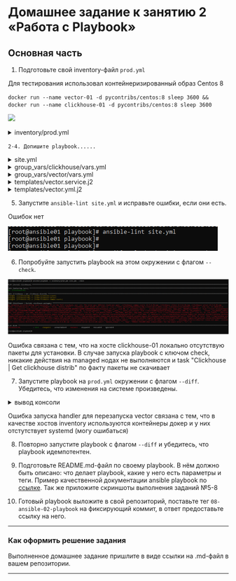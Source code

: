 # Домашнее задание к занятию 2 «Работа с Playbook»

## Основная часть

1. Подготовьте свой inventory-файл `prod.yml`

Для тестирования использовал контейнеризированный образ Centos 8

```docker run --name vector-01 -d pycontribs/centos:8 sleep 3600 &&  docker run --name clickhouse-01 -d pycontribs/centos:8 sleep 3600```

![](img/HW2_task1_inventory.png)

<details>
  <summary>inventory/prod.yml</summary>

```yaml
---
clickhouse:
  hosts:
    clickhouse-01:
      ansible_connection: docker
vector:
   hosts:
     vector-01:
      ansible_connection: docker
```
</details>

`2-4. Допишите playbook......`

<details>
  <summary>site.yml</summary>

```yaml
---
- name: Install Clickhouse
  hosts: clickhouse
  handlers:
    - name: Start clickhouse service
      ansible.builtin.service:
        name: clickhouse-server
        state: restarted

  tasks:
    - block:
        - name: Clickhouse | Get clickhouse distrib
          ansible.builtin.get_url:
            url: "https://packages.clickhouse.com/rpm/stable/{{ item }}-{{ clickhouse_version }}.x86_64.rpm"
            dest: "./{{ item }}-{{ clickhouse_version }}.rpm"
          loop: "{{ clickhouse_packages }}"
      rescue:
        - name: Clickhouse | Get clickhouse distrib
          ansible.builtin.get_url:
            url: "https://packages.clickhouse.com/rpm/stable/clickhouse-common-static-{{ clickhouse_version }}.x86_64.rpm"
            dest: "./clickhouse-common-static-{{ clickhouse_version }}.rpm"

    - name: Clickhouse | Install clickhouse packages
      ansible.builtin.yum:
        name:
          - ./clickhouse-common-static-{{ clickhouse_version }}.rpm
          - ./clickhouse-client-{{ clickhouse_version }}.rpm
          - ./clickhouse-server-{{ clickhouse_version }}.rpm
        disablerepo: "*"
        disable_gpg_check: true
      notify: Start clickhouse service

    - name: Clickhouse | Flush handlers
      ansible.builtin.meta: flush_handlers

    - name: Clickhouse | Create database
      ansible.builtin.command: "clickhouse-client -q 'create database logs;'"
      register: create_db
      failed_when: create_db.rc != 0 and create_db.rc !=82
      changed_when: create_db.rc == 0

- name: Install Vector
  hosts: vector
  handlers:
    - name: Start Vector service
      become: true
      ansible.builtin.service:
        name: vector
        state: restarted
  tasks:
    - name: Vector | Create dir
      ansible.builtin.file:
        path: "{{ vector_home }}"
        state: directory
        mode: 0644
      tags: vector
    - name: Vector | Download packages
      ansible.builtin.get_url:
        url: "{{ vector_url }}"
        dest: "{{ vector_home }}/vector-{{ vector_version }}.rpm"
        validate_certs: false
    - name: Vector | Install packages
      ansible.builtin.yum:
        name: "{{ vector_home }}/vector-{{ vector_version }}.rpm"
        disable_gpg_check: true
        disablerepo: "*"
    - name: Apply vector template
      become: true
      ansible.builtin.template:
        src: vector.yml.j2
        dest: "{{ vector_config_dir }}/vector.yml"
        mode: "0644"
        owner: "{{ ansible_user_id }}"
        group: "{{ ansible_user_gid }}"
        validate: vector validate --no-environment --config-yaml %s
    - name: Change vector systemd unit
      become: true
      ansible.builtin.template:
        src: vector.service.j2
        dest: /usr/lib/systemd/system/vector.service
        mode: "0644"
        owner: "{{ ansible_user_id }}"
        group: "{{ ansible_user_gid }}"
        backup: true
      notify: Start Vector service
```  
</details>

<details>
  <summary>group_vars/clickhouse/vars.yml</summary>

```yaml
---
clickhouse_version: "22.9.6.20"
clickhouse_packages:
  - clickhouse-client
  - clickhouse-server
  - clickhouse-common-static

```
</details>

<details>
  <summary>group_vars/vector/vars.yml</summary>

```yaml
---
vector_url: "https://packages.timber.io/vector/{{ vector_version }}/vector-{{ vector_version }}-1.x86_64.rpm"
vector_version: 0.25.2
vector_home: "/tmp/vector"
vector_config_dir: "/etc/vector"
```
</details>

<details>
  <summary>templates/vector.service.j2</summary>

```bash
[Unit]
Description=Vector
Documentation=https://vector.dev
After=network-online.target
Requires=network-online.target

[Service]
User={{ ansible_user_id }}
Group={{ ansible_user_id }}
ExecStart=/usr/bin/vector --config {{ vector_config_dir }}/vector.yml
ExecReload=/bin/kill -HUP $MAINPID
Restart=always
[Install]
WantedBy=multi-user.target
```
</details>

<details>
  <summary>templates/vector.yml.j2</summary>

```yaml
---
  sources:
    demo_logs:
      type: demo_logs
      format: syslog
  sinks:
    to_clickhouse:
      type: clickhouse
      inputs:
        - demo_logs
      database: logs
      endpoint: demo
      table: vector_table
      compression: gzip
      healthcheck: true
      skip_unknown_fields: true
```
</details>


5. Запустите `ansible-lint site.yml` и исправьте ошибки, если они есть.

Ошибок нет

![](img/HW2_task5_lint.png)

6. Попробуйте запустить playbook на этом окружении с флагом `--check`.

![](img/HW2_task6_check.png)

Ошибка связана с тем, что на хосте clickhouse-01 локально отсутствую  пакеты для установки. В случае запуска playbook с ключом  check,  никакие действия на managed нодах  не выполняются и task "Clickhouse | Get clickhouse distrib"  по факту пакеты не скачивает

7. Запустите playbook на `prod.yml` окружении с флагом `--diff`. Убедитесь, что изменения на системе произведены.

<details>
  <summary>вывод  консоли</summary>

```bash
[root@ansible01 playbook]# ansible-playbook -i inventory/prod.yml site.yml --diff

PLAY [Install Clickhouse] *******************************************************************************************************************************************************************************************************************
TASK [Gathering Facts] **********************************************************************************************************************************************************************************************************************ok: [clickhouse-01]

TASK [Clickhouse | Get clickhouse distrib] **************************************************************************************************************************************************************************************************changed: [clickhouse-01] => (item=clickhouse-client)
changed: [clickhouse-01] => (item=clickhouse-server)
changed: [clickhouse-01] => (item=clickhouse-common-static)

TASK [Clickhouse | Install clickhouse packages] *********************************************************************************************************************************************************************************************changed: [clickhouse-01]

TASK [Clickhouse | Flush handlers] **********************************************************************************************************************************************************************************************************
RUNNING HANDLER [Start clickhouse service] **************************************************************************************************************************************************************************************************changed: [clickhouse-01]

TASK [Clickhouse | Create database] *********************************************************************************************************************************************************************************************************changed: [clickhouse-01]

PLAY [Install Vector] ***********************************************************************************************************************************************************************************************************************
TASK [Gathering Facts] **********************************************************************************************************************************************************************************************************************ok: [vector-01]

TASK [Vector | Create dir] ******************************************************************************************************************************************************************************************************************--- before
+++ after
@@ -1,5 +1,5 @@
 {
-    "mode": "0755",
+    "mode": "0644",
     "path": "/tmp/vector",
-    "state": "absent"
+    "state": "directory"
 }

changed: [vector-01]

TASK [Vector | Download packages] ***********************************************************************************************************************************************************************************************************changed: [vector-01]

TASK [Vector | Install packages] ************************************************************************************************************************************************************************************************************changed: [vector-01]

TASK [Apply vector template] ****************************************************************************************************************************************************************************************************************--- before
+++ after: /root/.ansible/tmp/ansible-local-12782dznlk6qg/tmpwndk6upq/vector.yml.j2
@@ -0,0 +1,16 @@
+---
+  sources:
+    demo_logs:
+      type: demo_logs
+      format: syslog
+  sinks:
+    to_clickhouse:
+      type: clickhouse
+      inputs:
+        - demo_logs
+      database: logs
+      endpoint: demo
+      table: vector_table
+      compression: gzip
+      healthcheck: true
+      skip_unknown_fields: true

changed: [vector-01]

RUNNING HANDLER [Start Vector service] ******************************************************************************************************************************************************************************************************fatal: [vector-01]: FAILED! => {"changed": false, "msg": "Could not find the requested service vector: host"}

PLAY RECAP **********************************************************************************************************************************************************************************************************************************clickhouse-01              : ok=5    changed=4    unreachable=0    failed=0    skipped=0    rescued=0    ignored=0
vector-01                  : ok=5    changed=4    unreachable=0    failed=1    skipped=0    rescued=0    ignored=0

```
</details>

Ошибка запуска handler для перезапуска vector связана с тем,  что  в качестве хостов  inventory  используются контейнеры докер и у них  отстутствует systemd (могу ошибаться)  

8. Повторно запустите playbook с флагом `--diff` и убедитесь, что playbook идемпотентен.



9. Подготовьте README.md-файл по своему playbook. В нём должно быть описано: что делает playbook, какие у него есть параметры и теги. Пример качественной документации ansible playbook по [ссылке](https://github.com/opensearch-project/ansible-playbook). Так же приложите скриншоты выполнения заданий №5-8
10. Готовый playbook выложите в свой репозиторий, поставьте тег `08-ansible-02-playbook` на фиксирующий коммит, в ответ предоставьте ссылку на него.

---

### Как оформить решение задания

Выполненное домашнее задание пришлите в виде ссылки на .md-файл в вашем репозитории.

---
